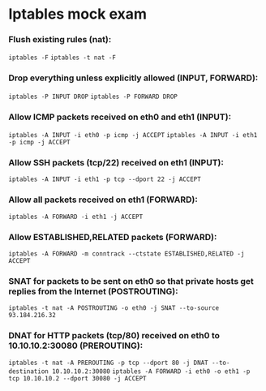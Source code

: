 # Iptables mock exam


### Flush existing rules (nat):
`iptables -F`
`iptables -t nat -F`

### Drop everything unless explicitly allowed (INPUT, FORWARD):
`iptables -P INPUT DROP`
`iptables -P FORWARD DROP`

### Allow ICMP packets received on eth0 and eth1 (INPUT):
`iptables -A INPUT -i eth0 -p icmp -j ACCEPT`
`iptables -A INPUT -i eth1 -p icmp -j ACCEPT`

### Allow SSH packets (tcp/22) received on eth1 (INPUT):
`iptables -A INPUT -i eth1 -p tcp --dport 22 -j ACCEPT`

### Allow all packets received on eth1 (FORWARD):
`iptables -A FORWARD -i eth1 -j ACCEPT`

### Allow ESTABLISHED,RELATED packets (FORWARD):
`iptables -A FORWARD -m conntrack --ctstate ESTABLISHED,RELATED -j ACCEPT`

### SNAT for packets to be sent on eth0 so that private hosts get replies from the Internet (POSTROUTING):
`iptables -t nat -A POSTROUTING -o eth0 -j SNAT --to-source 93.184.216.32`

### DNAT for HTTP packets (tcp/80) received on eth0 to 10.10.10.2:30080 (PREROUTING):
`iptables -t nat -A PREROUTING -p tcp --dport 80 -j DNAT --to-destination 10.10.10.2:30080`
`iptables -A FORWARD -i eth0 -o eth1 -p tcp 10.10.10.2 --dport 30080 -j ACCEPT` 